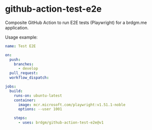 github-action-test-e2e
======

Composite GitHub Action to run E2E tests (Playwright) for a brdgm.me application.

Usage example:

```yaml
name: Test E2E

on:
  push:
    branches:
      - develop
  pull_request:
  workflow_dispatch:

jobs:
  build:
    runs-on: ubuntu-latest
    container:
      image: mcr.microsoft.com/playwright:v1.51.1-noble
      options: --user 1001

    steps:
      - uses: brdgm/github-action-test-e2e@v1
```
